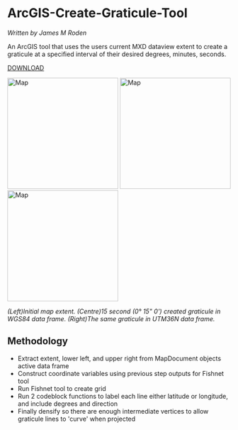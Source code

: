# ArcGIS-Create-Graticule-Tool
*Written by James M Roden*

An ArcGIS tool that uses the users current MXD dataview extent to create a graticule at a specified interval of their desired degrees, minutes, seconds.

[DOWNLOAD](link)

<div>
<img style="float;" right src="https://github.com/GISJMR/ArcGIS_Create_Graticule_Tool/blob/master/imgs/Map.png" alt="Map" width="250" height="250">
<img style="float;" src="https://github.com/GISJMR/ArcGIS_Create_Graticule_Tool/blob/master/imgs/Map_Grat_WGS84.png" alt="Map" width="250" height="250">
<img style="float;" src="https://github.com/GISJMR/ArcGIS_Create_Graticule_Tool/blob/master/imgs/Map_Grat_UTM36N.png" alt="Map" width="250" height="250">
</div>

*(Left)Initial map extent. (Centre)15 second (0° 15" 0') created graticule in WGS84 data frame. (Right)The same graticule in UTM36N data frame.*

## Methodology
* Extract extent, lower left, and upper right from MapDocument objects active data frame
* Construct coordinate variables using previous step outputs for Fishnet tool
* Run Fishnet tool to create grid
* Run 2 codeblock functions to label each line either latitude or longitude, and include degrees and direction
* Finally densify so there are enough intermediate vertices to allow graticule lines to 'curve' when projected
